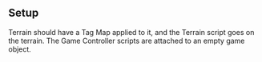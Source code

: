 ## Setup
Terrain should have a Tag Map applied to it, and the Terrain script goes on the terrain. The Game Controller scripts are attached to an empty game object.